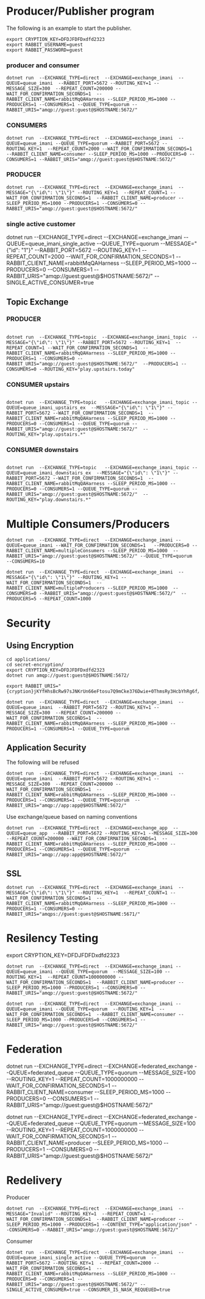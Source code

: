 # Producer/Publisher program


The following is an example to start the publisher.

```shell script
export CRYPTION_KEY=DFDJFDFDxdfd2323
export RABBIT_USERNAME=guest
export RABBIT_PASSWORD=guest
```


### producer and consumer

```shell script
dotnet run  --EXCHANGE_TYPE=direct  --EXCHANGE=exchange_imani  --QUEUE=queue_imani  --RABBIT_PORT=5672 --ROUTING_KEY=1 --MESSAGE_SIZE=300  --REPEAT_COUNT=200000 --WAIT_FOR_CONFIRMATION_SECONDS=1  --RABBIT_CLIENT_NAME=rabbitMqQAHarness --SLEEP_PERIOD_MS=1000 --PRODUCERS=1 --CONSUMERS=1 --QUEUE_TYPE=quorum --RABBIT_URIS="amqp://guest:guest@$HOSTNAME:5672/"
```






### CONSUMERS

```shell script
dotnet run  --EXCHANGE_TYPE=direct  --EXCHANGE=exchange_imani  --QUEUE=queue_imani --QUEUE_TYPE=quorum --RABBIT_PORT=5672 --ROUTING_KEY=1  --REPEAT_COUNT=2000 --WAIT_FOR_CONFIRMATION_SECONDS=1  --RABBIT_CLIENT_NAME=consumer --SLEEP_PERIOD_MS=1000 --PRODUCERS=0 --CONSUMERS=1 --RABBIT_URIS="amqp://guest:guest@$HOSTNAME:5672/"
 ```


### PRODUCER

```shell script
dotnet run  --EXCHANGE_TYPE=direct  --EXCHANGE=exchange_imani  --MESSAGE="{\"id\": \"1\"}" --ROUTING_KEY=1  --REPEAT_COUNT=1 --WAIT_FOR_CONFIRMATION_SECONDS=1  --RABBIT_CLIENT_NAME=producer --SLEEP_PERIOD_MS=1000 --PRODUCERS=1 --CONSUMERS=0 --RABBIT_URIS="amqp://guest:guest@$HOSTNAME:5672/"
 ```


### single active customer

dotnet run  --EXCHANGE_TYPE=direct  --EXCHANGE=exchange_imani  --QUEUE=queue_imani_single_active --QUEUE_TYPE=quorum  --MESSAGE="{\"id\": \"1\"}" --RABBIT_PORT=5672 --ROUTING_KEY=1  --REPEAT_COUNT=2000 --WAIT_FOR_CONFIRMATION_SECONDS=1  --RABBIT_CLIENT_NAME=rabbitMqQAHarness --SLEEP_PERIOD_MS=1000 --PRODUCERS=0 --CONSUMERS=1 --RABBIT_URIS="amqp://guest:guest@$HOSTNAME:5672/" --SINGLE_ACTIVE_CONSUMER=true


## Topic Exchange

### PRODUCER

```shell script

dotnet run  --EXCHANGE_TYPE=topic  --EXCHANGE=exchange_imani_topic  --MESSAGE="{\"id\": \"1\"}" --RABBIT_PORT=5672 --ROUTING_KEY=1  --REPEAT_COUNT=1 --WAIT_FOR_CONFIRMATION_SECONDS=1  --RABBIT_CLIENT_NAME=rabbitMqQAHarness --SLEEP_PERIOD_MS=1000 --PRODUCERS=1 --CONSUMERS=0 --RABBIT_URIS="amqp://guest:guest@$HOSTNAME:5672/"  --PRODUCERS=1 --CONSUMERS=0 --ROUTING_KEY="play.upstairs.today"
```

### CONSUMER upstairs


```shell script

dotnet run  --EXCHANGE_TYPE=topic   --EXCHANGE=exchange_imani_topic --QUEUE=queue_imani_upstairs_ex  --MESSAGE="{\"id\": \"1\"}" --RABBIT_PORT=5672 --WAIT_FOR_CONFIRMATION_SECONDS=1  --RABBIT_CLIENT_NAME=rabbitMqQAHarness --SLEEP_PERIOD_MS=1000 --PRODUCERS=0 --CONSUMERS=1 --QUEUE_TYPE=quorum --RABBIT_URIS="amqp://guest:guest@$HOSTNAME:5672/"  --ROUTING_KEY="play.upstairs.*"
```

### CONSUMER downstairs

```shell script

dotnet run  --EXCHANGE_TYPE=topic   --EXCHANGE=exchange_imani_topic --QUEUE=queue_imani_downstairs_ex  --MESSAGE="{\"id\": \"1\"}" --RABBIT_PORT=5672 --WAIT_FOR_CONFIRMATION_SECONDS=1  --RABBIT_CLIENT_NAME=rabbitMqQAHarness --SLEEP_PERIOD_MS=1000 --PRODUCERS=0 --CONSUMERS=1 --QUEUE_TYPE=quorum --RABBIT_URIS="amqp://guest:guest@$HOSTNAME:5672/"  --ROUTING_KEY="play.downstairs.*"
```

# Multiple Consumers/Producers


```shell script
dotnet run  --EXCHANGE_TYPE=direct  --EXCHANGE=exchange_imani --QUEUE=queue_imani --WAIT_FOR_CONFIRMATION_SECONDS=1   --PRODUCERS=0 --RABBIT_CLIENT_NAME=multipleConsumers --SLEEP_PERIOD_MS=1000  --RABBIT_URIS="amqp://guest:guest@$HOSTNAME:5672/" --QUEUE_TYPE=quorum  --CONSUMERS=10
```

```shell script
dotnet run  --EXCHANGE_TYPE=direct  --EXCHANGE=exchange_imani  --MESSAGE="{\"id\": \"1\"}" --ROUTING_KEY=1 --WAIT_FOR_CONFIRMATION_SECONDS=1  --RABBIT_CLIENT_NAME=multipleProducers --SLEEP_PERIOD_MS=1000  --CONSUMERS=0 --RABBIT_URIS="amqp://guest:guest@$HOSTNAME:5672/"  --PRODUCERS=5 --REPEAT_COUNT=1000
```




# Security 

## Using Encryption

```shell script
cd applications/
cd secret-encryption/
export CRYPTION_KEY=DFDJFDFDxdfd2323
dotnet run amqp://guest:guest@$HOSTNAME:5672/
```

```shell script
export RABBIT_URIS="{cryption}jKYfHhsBcRw97sJNKrUn66eFtosu7Q9mCke376Dwie+0ThmsRy3HcbYhRg6f/kpQhnNPOdJb7tDFm1X4U5KrMQ=="
```

```shell script
dotnet run  --EXCHANGE_TYPE=direct  --EXCHANGE=exchange_imani  --QUEUE=queue_imani  --RABBIT_PORT=5672 --ROUTING_KEY=1 --MESSAGE_SIZE=300  --REPEAT_COUNT=200000 --WAIT_FOR_CONFIRMATION_SECONDS=1  --RABBIT_CLIENT_NAME=rabbitMqQAHarness --SLEEP_PERIOD_MS=1000 --PRODUCERS=1 --CONSUMERS=1 --QUEUE_TYPE=quorum 
```

## Application Security


The following will be refused

```
dotnet run  --EXCHANGE_TYPE=direct  --EXCHANGE=exchange_imani  --QUEUE=queue_imani  --RABBIT_PORT=5672 --ROUTING_KEY=1 --MESSAGE_SIZE=300  --REPEAT_COUNT=200000 --WAIT_FOR_CONFIRMATION_SECONDS=1  --RABBIT_CLIENT_NAME=rabbitMqQAHarness --SLEEP_PERIOD_MS=1000 --PRODUCERS=1 --CONSUMERS=1 --QUEUE_TYPE=quorum  --RABBIT_URIS="amqp://app:app@$HOSTNAME:5672/"
```

Use exchange/queue based on naming conventions

```
dotnet run  --EXCHANGE_TYPE=direct  --EXCHANGE=exchange_app  --QUEUE=queue_app  --RABBIT_PORT=5672 --ROUTING_KEY=1 --MESSAGE_SIZE=300  --REPEAT_COUNT=200000 --WAIT_FOR_CONFIRMATION_SECONDS=1  --RABBIT_CLIENT_NAME=rabbitMqQAHarness --SLEEP_PERIOD_MS=1000 --PRODUCERS=1 --CONSUMERS=1 --QUEUE_TYPE=quorum  --RABBIT_URIS="amqp://app:app@$HOSTNAME:5672/"
```

## SSL

```
dotnet run  --EXCHANGE_TYPE=direct  --EXCHANGE=exchange_imani  --MESSAGE="{\"id\": \"1\"}" --ROUTING_KEY=1  --REPEAT_COUNT=1 --WAIT_FOR_CONFIRMATION_SECONDS=1  --RABBIT_CLIENT_NAME=rabbitMqQAHarness --SLEEP_PERIOD_MS=1000 --PRODUCERS=1 --CONSUMERS=0 --RABBIT_URIS="amqps://guest:guest@$HOSTNAME:5671/"

 ```



# Resilency Testing

export CRYPTION_KEY=DFDJFDFDxdfd2323

```shell script
dotnet run  --EXCHANGE_TYPE=direct  --EXCHANGE=exchange_imani --QUEUE=queue_imani --QUEUE_TYPE=quorum  --MESSAGE_SIZE=100 --ROUTING_KEY=1  --REPEAT_COUNT=1000000000 --WAIT_FOR_CONFIRMATION_SECONDS=1  --RABBIT_CLIENT_NAME=producer --SLEEP_PERIOD_MS=1000 --PRODUCERS=1 --CONSUMERS=0 --RABBIT_URIS="amqp://guest:guest@$HOSTNAME:5672/"
```

```shell script
dotnet run  --EXCHANGE_TYPE=direct  --EXCHANGE=exchange_imani --QUEUE=queue_imani --QUEUE_TYPE=quorum  --ROUTING_KEY=1  --WAIT_FOR_CONFIRMATION_SECONDS=1  --RABBIT_CLIENT_NAME=consumer --SLEEP_PERIOD_MS=1000 --PRODUCERS=0 --CONSUMERS=1 --RABBIT_URIS="amqp://guest:guest@$HOSTNAME:5672/"
```


# Federation

dotnet run  --EXCHANGE_TYPE=direct  --EXCHANGE=federated_exchange --QUEUE=federated_queue --QUEUE_TYPE=quorum  --MESSAGE_SIZE=100 --ROUTING_KEY=1  --REPEAT_COUNT=1000000000 --WAIT_FOR_CONFIRMATION_SECONDS=1  --RABBIT_CLIENT_NAME=consumer --SLEEP_PERIOD_MS=1000 --PRODUCERS=0 --CONSUMERS=1 --RABBIT_URIS="amqp://guest:guest@$HOSTNAME:5672/"


dotnet run  --EXCHANGE_TYPE=direct  --EXCHANGE=federated_exchange  --QUEUE=federated_queue  --QUEUE_TYPE=quorum  --MESSAGE_SIZE=100 --ROUTING_KEY=1  --REPEAT_COUNT=1000000000 --WAIT_FOR_CONFIRMATION_SECONDS=1  --RABBIT_CLIENT_NAME=producer --SLEEP_PERIOD_MS=1000 --PRODUCERS=1 --CONSUMERS=0 --RABBIT_URIS="amqp://guest:guest@$HOSTNAME:5672/"



# Redelivery

Producer

```shell script
dotnet run  --EXCHANGE_TYPE=direct  --EXCHANGE=exchange_imani  --MESSAGE="Invalid" --ROUTING_KEY=1  --REPEAT_COUNT=1 --WAIT_FOR_CONFIRMATION_SECONDS=1  --RABBIT_CLIENT_NAME=producer --SLEEP_PERIOD_MS=1000 --PRODUCERS=1 --CONTENT_TYPE="application/json" --CONSUMERS=0 --RABBIT_URIS="amqp://guest:guest@$HOSTNAME:5672/"
```



Consumer

```shell script
dotnet run  --EXCHANGE_TYPE=direct  --EXCHANGE=exchange_imani  --QUEUE=queue_imani_single_active --QUEUE_TYPE=quorum  --RABBIT_PORT=5672 --ROUTING_KEY=1  --REPEAT_COUNT=2000 --WAIT_FOR_CONFIRMATION_SECONDS=1  --RABBIT_CLIENT_NAME=rabbitMqQAHarness --SLEEP_PERIOD_MS=1000 --PRODUCERS=0 --CONSUMERS=1 --RABBIT_URIS="amqp://guest:guest@$HOSTNAME:5672/" --SINGLE_ACTIVE_CONSUMER=true --CONSUMER_IS_NASK_REQUEUED=true
```
